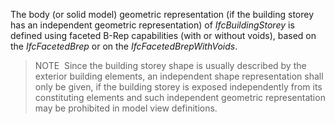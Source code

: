The body (or solid model) geometric representation (if the building storey has an independent geometric representation) of _IfcBuildingStorey_ is defined using faceted B-Rep capabilities (with or without voids), based on the _IfcFacetedBrep_ or on the _IfcFacetedBrepWithVoids_.

> NOTE&nbsp; Since the building storey shape is usually described by the exterior building elements, an independent shape representation shall only be given, if the building storey is exposed independently from its constituting elements and such independent geometric representation may be prohibited in model view definitions.